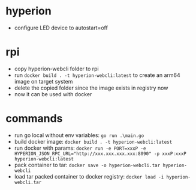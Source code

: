 # hyperion
- configure LED device to autostart=off

# rpi
- copy hyperion-webcli folder to rpi
- run `docker build . -t hyperion-webcli:latest` to create an arm64 image on target system
- delete the copied folder since the image exists in registry now
- now it can be used with docker

# commands
- run go local without env variables: `go run .\main.go`
- build docker image: `docker build . -t hyperion-webcli:latest`
- run docker with params: `docker run -e PORT=xxxP -e HYPERION_JSON_RPC_URL="http://xxx.xxx.xxx.xxx:8090" -p xxxP:xxxP hyperion-webcli:latest`
- pack container to tar: `docker save -o hyperion-webcli.tar hyperion-webcli`
- load tar packed container to docker registry: `docker load -i hyperion-webcli.tar`

